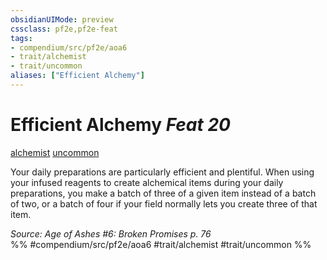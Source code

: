 ```yaml
---
obsidianUIMode: preview
cssclass: pf2e,pf2e-feat
tags:
- compendium/src/pf2e/aoa6
- trait/alchemist
- trait/uncommon
aliases: ["Efficient Alchemy"]
---
```

# Efficient Alchemy  *Feat 20*  
[alchemist](../../Rules/traits/alchemist.md)  [uncommon](../../Rules/traits/uncommon.md)  


Your daily preparations are particularly efficient and plentiful. When using your infused reagents to create alchemical items during your daily preparations, you make a batch of three of a given item instead of a batch of two, or a batch of four if your field normally lets you create three of that item.

*Source: Age of Ashes #6: Broken Promises p. 76*  
%% #compendium/src/pf2e/aoa6 #trait/alchemist #trait/uncommon %%